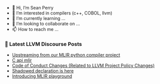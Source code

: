 - 👋 Hi, I’m Sean Perry
- 👀 I’m interested in compilers (c++, COBOL, llvm)
- 🌱 I’m currently learning ...
- 💞️ I’m looking to collaborate on ...
- 📫 How to reach me ...

<!---
s66perry/s66perry is a ✨ special ✨ repository because its `README.md` (this file) appears on your GitHub profile.
You can click the Preview link to take a look at your changes.
--->
### 📕 Latest LLVM Discourse Posts

<!-- DISCOURSE-LLVM:START -->
- [Upstreaming from our MLIR python compiler project](https://discourse.llvm.org/t/upstreaming-from-our-mlir-python-compiler-project/64931#post_7)
- [C api mlir](https://discourse.llvm.org/t/c-api-mlir/65103#post_2)
- [Code of Conduct Changes &lpar;Related to LLVM Project Policy Changes&rpar;](https://discourse.llvm.org/t/code-of-conduct-changes-related-to-llvm-project-policy-changes/64197#post_3)
- [Shadowed declaration is here](https://discourse.llvm.org/t/shadowed-declaration-is-here/65044#post_2)
- [Introducing MLIR playground](https://discourse.llvm.org/t/introducing-mlir-playground/65076#post_2)
<!-- DISCOURSE-LLVM:END -->
